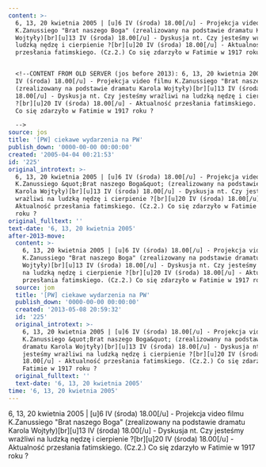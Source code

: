```yaml
---
content: >-
  6, 13, 20 kwietnia 2005 | [u]6 IV (środa) 18.00[/u] - Projekcja video filmu
  K.Zanussiego "Brat naszego Boga" (zrealizowany na podstawie dramatu Karola
  Wojtyły)[br][u]13 IV (środa) 18.00[/u] - Dyskusja nt. Czy jesteśmy wrażliwi na
  ludzką nędzę i cierpienie ?[br][u]20 IV (środa) 18.00[/u] - Aktualność
  przesłania fatimskiego. (Cz.2.) Co się zdarzyło w Fatimie w 1917 roku ?


  <!--CONTENT FROM OLD SERVER (jos before 2013): 6, 13, 20 kwietnia 2005 | [u]6
  IV (środa) 18.00[/u] - Projekcja video filmu K.Zanussiego "Brat naszego Boga"
  (zrealizowany na podstawie dramatu Karola Wojtyły)[br][u]13 IV (środa)
  18.00[/u] - Dyskusja nt. Czy jesteśmy wrażliwi na ludzką nędzę i cierpienie
  ?[br][u]20 IV (środa) 18.00[/u] - Aktualność przesłania fatimskiego. (Cz.2.)
  Co się zdarzyło w Fatimie w 1917 roku ?

  -->
source: jos
title: '[PW] ciekawe wydarzenia na PW'
publish_down: '0000-00-00 00:00:00'
created: '2005-04-04 00:21:53'
id: '225'
original_introtext: >-
  6, 13, 20 kwietnia 2005 | [u]6 IV (środa) 18.00[/u] - Projekcja video filmu
  K.Zanussiego &quot;Brat naszego Boga&quot; (zrealizowany na podstawie dramatu
  Karola Wojtyły)[br][u]13 IV (środa) 18.00[/u] - Dyskusja nt. Czy jesteśmy
  wrażliwi na ludzką nędzę i cierpienie ?[br][u]20 IV (środa) 18.00[/u] -
  Aktualność przesłania fatimskiego. (Cz.2.) Co się zdarzyło w Fatimie w 1917
  roku ?
original_fulltext: ''
text-date: '6, 13, 20 kwietnia 2005'
after-2013-move:
  content: >-
    6, 13, 20 kwietnia 2005 | [u]6 IV (środa) 18.00[/u] - Projekcja video filmu
    K.Zanussiego "Brat naszego Boga" (zrealizowany na podstawie dramatu Karola
    Wojtyły)[br][u]13 IV (środa) 18.00[/u] - Dyskusja nt. Czy jesteśmy wrażliwi
    na ludzką nędzę i cierpienie ?[br][u]20 IV (środa) 18.00[/u] - Aktualność
    przesłania fatimskiego. (Cz.2.) Co się zdarzyło w Fatimie w 1917 roku ?
  source: jom
  title: '[PW] ciekawe wydarzenia na PW'
  publish_down: '0000-00-00 00:00:00'
  created: '2013-05-08 20:59:32'
  id: '225'
  original_introtext: >-
    6, 13, 20 kwietnia 2005 | [u]6 IV (środa) 18.00[/u] - Projekcja video filmu
    K.Zanussiego &quot;Brat naszego Boga&quot; (zrealizowany na podstawie
    dramatu Karola Wojtyły)[br][u]13 IV (środa) 18.00[/u] - Dyskusja nt. Czy
    jesteśmy wrażliwi na ludzką nędzę i cierpienie ?[br][u]20 IV (środa)
    18.00[/u] - Aktualność przesłania fatimskiego. (Cz.2.) Co się zdarzyło w
    Fatimie w 1917 roku ?
  original_fulltext: ''
  text-date: '6, 13, 20 kwietnia 2005'
time: '6, 13, 20 kwietnia 2005'
---
```

6, 13, 20 kwietnia 2005 | [u]6 IV (środa) 18.00[/u] - Projekcja video filmu K.Zanussiego "Brat naszego Boga" (zrealizowany na podstawie dramatu Karola Wojtyły)[br][u]13 IV (środa) 18.00[/u] - Dyskusja nt. Czy jesteśmy wrażliwi na ludzką nędzę i cierpienie ?[br][u]20 IV (środa) 18.00[/u] - Aktualność przesłania fatimskiego. (Cz.2.) Co się zdarzyło w Fatimie w 1917 roku ?

<!--CONTENT FROM OLD SERVER (jos before 2013): 6, 13, 20 kwietnia 2005 | [u]6 IV (środa) 18.00[/u] - Projekcja video filmu K.Zanussiego "Brat naszego Boga" (zrealizowany na podstawie dramatu Karola Wojtyły)[br][u]13 IV (środa) 18.00[/u] - Dyskusja nt. Czy jesteśmy wrażliwi na ludzką nędzę i cierpienie ?[br][u]20 IV (środa) 18.00[/u] - Aktualność przesłania fatimskiego. (Cz.2.) Co się zdarzyło w Fatimie w 1917 roku ?
-->

<!--{{json:{"created_date":"2005-04-04 00:21:53","publish_down":"0000-00-00 00:00:00","id":"225"}}}-->